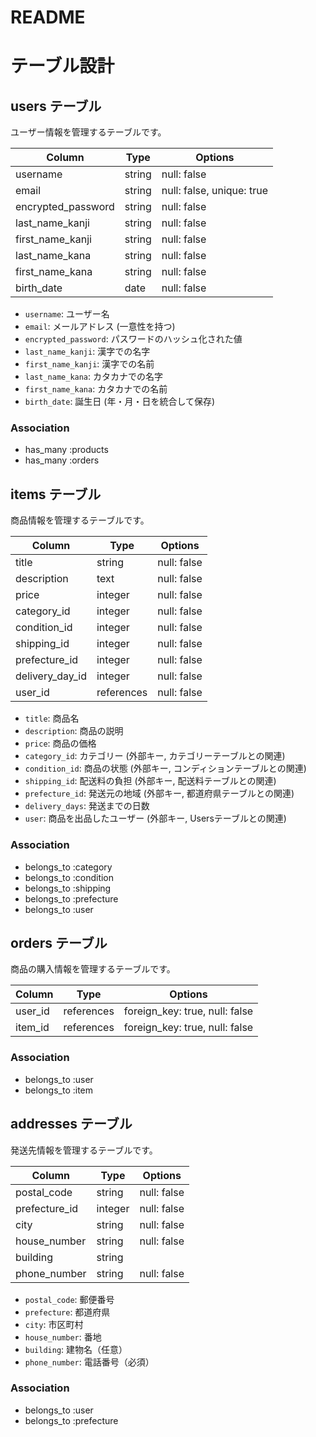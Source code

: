 # README
# テーブル設計

## users テーブル

ユーザー情報を管理するテーブルです。

| Column             | Type    | Options                       |
| ------------------ | ------- | ----------------------------- |
| username           | string  | null: false                   |
| email              | string  | null: false, unique: true     |
| encrypted_password | string  | null: false                   |
| last_name_kanji    | string  | null: false                   |
| first_name_kanji   | string  | null: false                   |
| last_name_kana     | string  | null: false                   |
| first_name_kana    | string  | null: false                   |
| birth_date         | date    | null: false                   |

- `username`: ユーザー名
- `email`: メールアドレス (一意性を持つ)
- `encrypted_password`: パスワードのハッシュ化された値
- `last_name_kanji`: 漢字での名字
- `first_name_kanji`: 漢字での名前
- `last_name_kana`: カタカナでの名字
- `first_name_kana`: カタカナでの名前
- `birth_date`: 誕生日 (年・月・日を統合して保存)

### Association
- has_many :products
- has_many :orders

## items テーブル

商品情報を管理するテーブルです。

| Column           | Type       | Options       |
| ---------------- | ---------- | ------------- |
| title            | string     | null: false   |
| description      | text       | null: false   |
| price            | integer    | null: false   |
| category_id      | integer    | null: false   |
| condition_id     | integer    | null: false   |
| shipping_id      | integer    | null: false   |
| prefecture_id    | integer    | null: false   |
| delivery_day_id  | integer    | null: false   |
| user_id          | references | null: false   |

- `title`: 商品名
- `description`: 商品の説明
- `price`: 商品の価格
- `category_id`: カテゴリー (外部キー, カテゴリーテーブルとの関連)
- `condition_id`: 商品の状態 (外部キー, コンディションテーブルとの関連)
- `shipping_id`: 配送料の負担 (外部キー, 配送料テーブルとの関連)
- `prefecture_id`: 発送元の地域 (外部キー, 都道府県テーブルとの関連)
- `delivery_days`: 発送までの日数
- `user`: 商品を出品したユーザー (外部キー, Usersテーブルとの関連)

### Association
- belongs_to :category
- belongs_to :condition
- belongs_to :shipping
- belongs_to :prefecture
- belongs_to :user

## orders テーブル

商品の購入情報を管理するテーブルです。

| Column      | Type       | Options                        |
| ----------- | ---------- | ------------------------------ |
| user_id     | references | foreign_key: true, null: false |
| item_id     | references | foreign_key: true, null: false |

### Association
- belongs_to :user
- belongs_to :item

## addresses テーブル

発送先情報を管理するテーブルです。

| Column           | Type    | Options                        |
| ---------------- | ------- | ------------------------------ |
| postal_code      | string  | null: false                    |
| prefecture_id    | integer | null: false                    |
| city             | string  | null: false                    |
| house_number     | string  | null: false                    |
| building         | string  |                                |
| phone_number     | string  | null: false                    |

- `postal_code`: 郵便番号
- `prefecture`: 都道府県
- `city`: 市区町村
- `house_number`: 番地
- `building`: 建物名（任意）
- `phone_number`: 電話番号（必須）

### Association
- belongs_to :user
- belongs_to :prefecture
